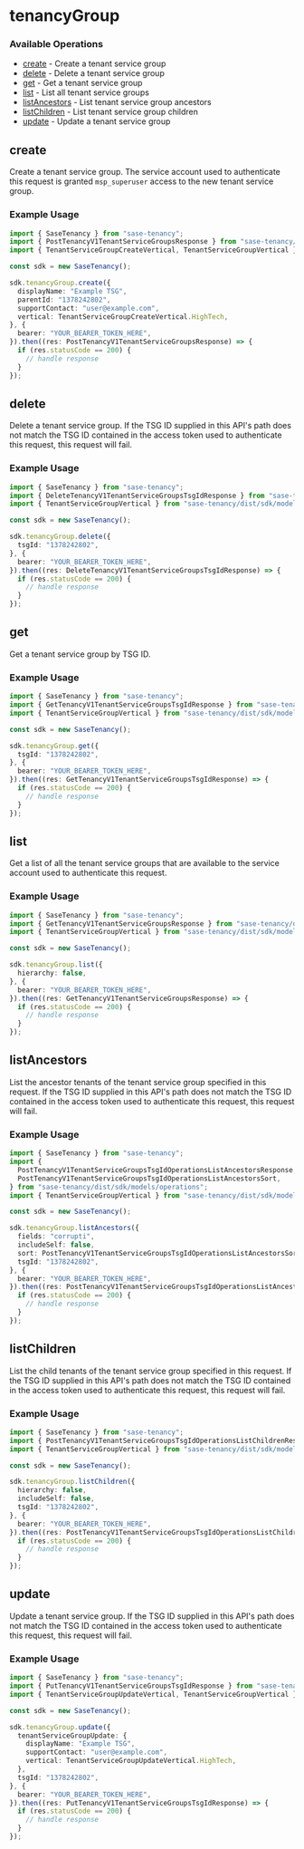 # tenancyGroup

### Available Operations

* [create](#create) - Create a tenant service group
* [delete](#delete) - Delete a tenant service group
* [get](#get) - Get a tenant service group
* [list](#list) - List all tenant service groups
* [listAncestors](#listancestors) - List tenant service group ancestors
* [listChildren](#listchildren) - List tenant service group children
* [update](#update) - Update a tenant service group

## create

Create a tenant service group.
The service account used to authenticate this request
is granted `msp_superuser` access to the new tenant
service group.


### Example Usage

```typescript
import { SaseTenancy } from "sase-tenancy";
import { PostTenancyV1TenantServiceGroupsResponse } from "sase-tenancy/dist/sdk/models/operations";
import { TenantServiceGroupCreateVertical, TenantServiceGroupVertical } from "sase-tenancy/dist/sdk/models/shared";

const sdk = new SaseTenancy();

sdk.tenancyGroup.create({
  displayName: "Example TSG",
  parentId: "1378242802",
  supportContact: "user@example.com",
  vertical: TenantServiceGroupCreateVertical.HighTech,
}, {
  bearer: "YOUR_BEARER_TOKEN_HERE",
}).then((res: PostTenancyV1TenantServiceGroupsResponse) => {
  if (res.statusCode == 200) {
    // handle response
  }
});
```

## delete

Delete a tenant service group. If the TSG ID supplied
in this API's path does not match the TSG ID contained in
the access token used to authenticate this request, this
request will fail.


### Example Usage

```typescript
import { SaseTenancy } from "sase-tenancy";
import { DeleteTenancyV1TenantServiceGroupsTsgIdResponse } from "sase-tenancy/dist/sdk/models/operations";
import { TenantServiceGroupVertical } from "sase-tenancy/dist/sdk/models/shared";

const sdk = new SaseTenancy();

sdk.tenancyGroup.delete({
  tsgId: "1378242802",
}, {
  bearer: "YOUR_BEARER_TOKEN_HERE",
}).then((res: DeleteTenancyV1TenantServiceGroupsTsgIdResponse) => {
  if (res.statusCode == 200) {
    // handle response
  }
});
```

## get

Get a tenant service group by TSG ID.


### Example Usage

```typescript
import { SaseTenancy } from "sase-tenancy";
import { GetTenancyV1TenantServiceGroupsTsgIdResponse } from "sase-tenancy/dist/sdk/models/operations";
import { TenantServiceGroupVertical } from "sase-tenancy/dist/sdk/models/shared";

const sdk = new SaseTenancy();

sdk.tenancyGroup.get({
  tsgId: "1378242802",
}, {
  bearer: "YOUR_BEARER_TOKEN_HERE",
}).then((res: GetTenancyV1TenantServiceGroupsTsgIdResponse) => {
  if (res.statusCode == 200) {
    // handle response
  }
});
```

## list

Get a list of all the tenant service groups
that are available to the service account used to
authenticate this request.


### Example Usage

```typescript
import { SaseTenancy } from "sase-tenancy";
import { GetTenancyV1TenantServiceGroupsResponse } from "sase-tenancy/dist/sdk/models/operations";
import { TenantServiceGroupVertical } from "sase-tenancy/dist/sdk/models/shared";

const sdk = new SaseTenancy();

sdk.tenancyGroup.list({
  hierarchy: false,
}, {
  bearer: "YOUR_BEARER_TOKEN_HERE",
}).then((res: GetTenancyV1TenantServiceGroupsResponse) => {
  if (res.statusCode == 200) {
    // handle response
  }
});
```

## listAncestors

List the ancestor tenants of the tenant service group
specified in this request. If the TSG ID supplied
in this API's path does not match the TSG ID contained in
the access token used to authenticate this request, this
request will fail.


### Example Usage

```typescript
import { SaseTenancy } from "sase-tenancy";
import {
  PostTenancyV1TenantServiceGroupsTsgIdOperationsListAncestorsResponse,
  PostTenancyV1TenantServiceGroupsTsgIdOperationsListAncestorsSort,
} from "sase-tenancy/dist/sdk/models/operations";
import { TenantServiceGroupVertical } from "sase-tenancy/dist/sdk/models/shared";

const sdk = new SaseTenancy();

sdk.tenancyGroup.listAncestors({
  fields: "corrupti",
  includeSelf: false,
  sort: PostTenancyV1TenantServiceGroupsTsgIdOperationsListAncestorsSort.Desc,
  tsgId: "1378242802",
}, {
  bearer: "YOUR_BEARER_TOKEN_HERE",
}).then((res: PostTenancyV1TenantServiceGroupsTsgIdOperationsListAncestorsResponse) => {
  if (res.statusCode == 200) {
    // handle response
  }
});
```

## listChildren

List the child tenants of the tenant service group
specified in this request. If the TSG ID supplied
in this API's path does not match the TSG ID contained in
the access token used to authenticate this request, this
request will fail.


### Example Usage

```typescript
import { SaseTenancy } from "sase-tenancy";
import { PostTenancyV1TenantServiceGroupsTsgIdOperationsListChildrenResponse } from "sase-tenancy/dist/sdk/models/operations";
import { TenantServiceGroupVertical } from "sase-tenancy/dist/sdk/models/shared";

const sdk = new SaseTenancy();

sdk.tenancyGroup.listChildren({
  hierarchy: false,
  includeSelf: false,
  tsgId: "1378242802",
}, {
  bearer: "YOUR_BEARER_TOKEN_HERE",
}).then((res: PostTenancyV1TenantServiceGroupsTsgIdOperationsListChildrenResponse) => {
  if (res.statusCode == 200) {
    // handle response
  }
});
```

## update

Update a tenant service group. If the TSG ID supplied 
in this API's path does not match the TSG ID contained in
the access token used to authenticate this request, this 
request will fail.


### Example Usage

```typescript
import { SaseTenancy } from "sase-tenancy";
import { PutTenancyV1TenantServiceGroupsTsgIdResponse } from "sase-tenancy/dist/sdk/models/operations";
import { TenantServiceGroupUpdateVertical, TenantServiceGroupVertical } from "sase-tenancy/dist/sdk/models/shared";

const sdk = new SaseTenancy();

sdk.tenancyGroup.update({
  tenantServiceGroupUpdate: {
    displayName: "Example TSG",
    supportContact: "user@example.com",
    vertical: TenantServiceGroupUpdateVertical.HighTech,
  },
  tsgId: "1378242802",
}, {
  bearer: "YOUR_BEARER_TOKEN_HERE",
}).then((res: PutTenancyV1TenantServiceGroupsTsgIdResponse) => {
  if (res.statusCode == 200) {
    // handle response
  }
});
```
